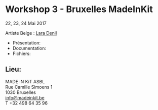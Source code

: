 # Workshop 3 - Bruxelles MadeInKit
22, 23, 24 Mai 2017

Artiste Belge : [Lara Denil](http://www.laradenil.be/)

- Présentation:  
- Documentation:  
- Fichiers:  

## Lieu: ##
MADE iN KiT ASBL  
Rue Camille Simoens 1  
1030 Bruxelles  
info@madeinkit.be  
T +32 498 64 35 96
